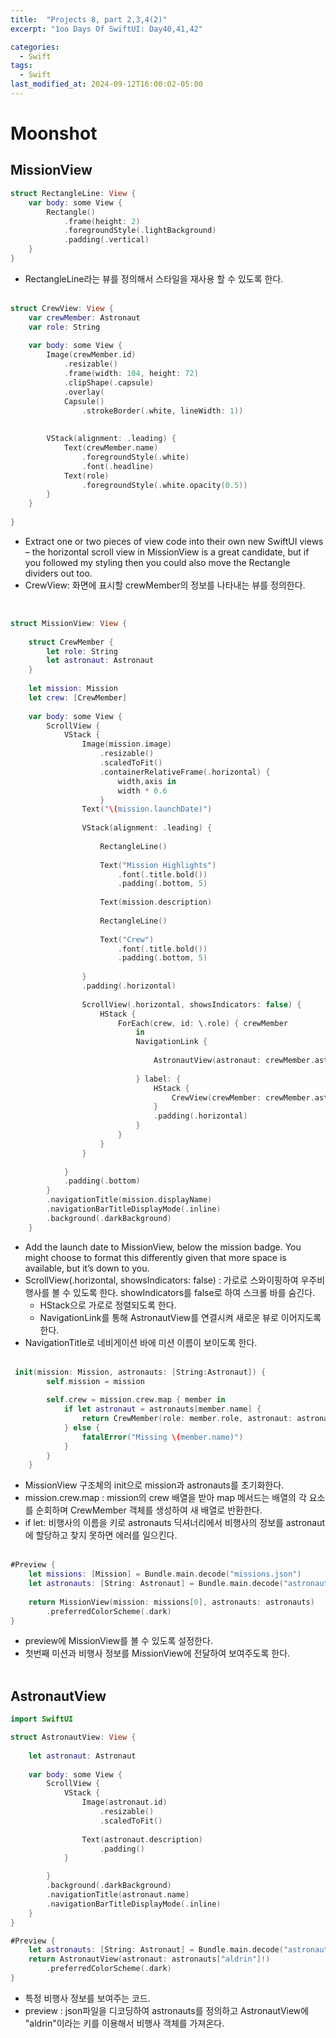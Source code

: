 ```yaml
---
title:  "Projects 8, part 2,3,4(2)"
excerpt: "1oo Days Of SwiftUI: Day40,41,42"

categories:
  - Swift
tags:
  - Swift
last_modified_at: 2024-09-12T16:00:02-05:00
---
```

# Moonshot

## MissionView

```swift
struct RectangleLine: View {
    var body: some View {
        Rectangle()
            .frame(height: 2)
            .foregroundStyle(.lightBackground)
            .padding(.vertical)
    }
}
```
- RectangleLine라는 뷰를 정의해서 스타일을 재사용 할 수 있도록 한다.<br><br>

```swift
struct CrewView: View {
    var crewMember: Astronaut
    var role: String
    
    var body: some View {
        Image(crewMember.id)
            .resizable()
            .frame(width: 104, height: 72)
            .clipShape(.capsule)
            .overlay(
            Capsule()
                .strokeBorder(.white, lineWidth: 1))
                                        
        
        VStack(alignment: .leading) {
            Text(crewMember.name)
                .foregroundStyle(.white)
                .font(.headline)
            Text(role)
                .foregroundStyle(.white.opacity(0.5))
        }
    }
    
}
```
- Extract one or two pieces of view code into their own new SwiftUI views – the horizontal scroll view in MissionView is a great candidate, but if you followed my styling then you could also move the Rectangle dividers out too.
- CrewView: 화면에 표시할 crewMember의 정보를 나타내는 뷰를 정의한다.<br><br>


```swift

struct MissionView: View {
    
    struct CrewMember {
        let role: String
        let astronaut: Astronaut
    }
    
    let mission: Mission
    let crew: [CrewMember]
    
    var body: some View {
        ScrollView {
            VStack {
                Image(mission.image)
                    .resizable()
                    .scaledToFit()
                    .containerRelativeFrame(.horizontal) {
                        width,axis in
                        width * 0.6
                    }
                Text("\(mission.launchDate)")
                 
                VStack(alignment: .leading) {
                    
                    RectangleLine()
                    
                    Text("Mission Highlights")
                        .font(.title.bold())
                        .padding(.bottom, 5)
                    
                    Text(mission.description)
                    
                    RectangleLine()
                    
                    Text("Crew")
                        .font(.title.bold())
                        .padding(.bottom, 5)
                    
                }
                .padding(.horizontal)
                
                ScrollView(.horizontal, showsIndicators: false) {
                    HStack {
                        ForEach(crew, id: \.role) { crewMember
                            in
                            NavigationLink {
                                
                                AstronautView(astronaut: crewMember.astronaut)
                            
                            } label: {
                                HStack {
                                    CrewView(crewMember: crewMember.astronaut, role: crewMember.role)
                                }
                                .padding(.horizontal)
                            }
                        }
                    }
                }
                
            }
            .padding(.bottom)
        }
        .navigationTitle(mission.displayName)
        .navigationBarTitleDisplayMode(.inline)
        .background(.darkBackground)
    }
```
- Add the launch date to MissionView, below the mission badge. You might choose to format this differently given that more space is available, but it’s down to you.
- ScrollView(.horizontal, showsIndicators: false) : 가로로 스와이핑하여 우주비행사를 볼 수 있도록 한다. showIndicators를 false로 하여 스크롤 바를 숨긴다.
    - HStack으로 가로로 정렬되도록 한다.
    - NavigationLink를 통해 AstronautView를 연결시켜 새로운 뷰로 이어지도록 한다.<br>
- NavigationTitle로 네비게이션 바에 미션 이름이 보이도록 한다.
<br><br>

```swift
 init(mission: Mission, astronauts: [String:Astronaut]) {
        self.mission = mission
        
        self.crew = mission.crew.map { member in
            if let astronaut = astronauts[member.name] {
                return CrewMember(role: member.role, astronaut: astronaut)
            } else {
                fatalError("Missing \(member.name)")
            }
        }
    }
```
- MissionView 구조체의 init으로 mission과 astronauts를 초기화한다.
- mission.crew.map : mission의 crew 배열을 받아 map 메서드는 배열의 각 요소를 순회하며 CrewMember 객체를 생성하여 새 배열로 반환한다.
- if let: 비행사의 이름을 키로 astronauts 딕셔너리에서 비행사의 정보를 astronaut에 할당하고 찾지 못하면 에러를 일으킨다.<br><br>

```swift
#Preview {
    let missions: [Mission] = Bundle.main.decode("missions.json")
    let astronauts: [String: Astronaut] = Bundle.main.decode("astronauts.json")
    
    return MissionView(mission: missions[0], astronauts: astronauts)
        .preferredColorScheme(.dark)
}
```
- preview에 MissionView를 볼 수 있도록 설정한다.
- 첫번째 미션과 비행사 정보를 MissionView에 전달하여 보여주도록 한다.<br><br>

## AstronautView

```swift
import SwiftUI

struct AstronautView: View {
    
    let astronaut: Astronaut
    
    var body: some View {
        ScrollView {
            VStack {
                Image(astronaut.id)
                    .resizable()
                    .scaledToFit()
                
                Text(astronaut.description)
                    .padding()
            }

        }
        .background(.darkBackground)
        .navigationTitle(astronaut.name)
        .navigationBarTitleDisplayMode(.inline)
    }
}

#Preview {
    let astronauts: [String: Astronaut] = Bundle.main.decode("astronauts.json")
    return AstronautView(astronaut: astronauts["aldrin"]!)
        .preferredColorScheme(.dark)
}
```
- 특정 비행사 정보를 보여주는 코드.
- preview : json파일을 디코딩하여 astronauts를 정의하고 AstronautView에 "aldrin"이라는 키를 이용해서 비행사 객체를 가져온다.